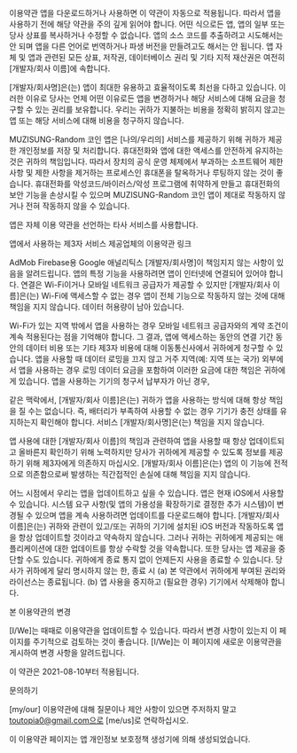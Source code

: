 이용약관
앱을 다운로드하거나 사용하면 이 약관이 자동으로 적용됩니다. 따라서 앱을 사용하기 전에 해당 약관을 주의 깊게 읽어야 합니다. 어떤 식으로든 앱, 앱의 일부 또는 당사 상표를 복사하거나 수정할 수 없습니다. 앱의 소스 코드를 추출하려고 시도해서는 안 되며 앱을 다른 언어로 번역하거나 파생 버전을 만들려고도 해서는 안 됩니다. 앱 자체 및 앱과 관련된 모든 상표, 저작권, 데이터베이스 권리 및 기타 지적 재산권은 여전히 [개발자/회사 이름]에 속합니다.

[개발자/회사명]은(는) 앱이 최대한 유용하고 효율적이도록 최선을 다하고 있습니다. 이러한 이유로 당사는 언제 어떤 이유로든 앱을 변경하거나 해당 서비스에 대해 요금을 청구할 수 있는 권리를 보유합니다. 우리는 귀하가 지불하는 비용을 정확히 밝히지 않고는 앱 또는 해당 서비스에 대해 비용을 청구하지 않습니다.

MUZISUNG-Random 코인 앱은 [나의/우리의] 서비스를 제공하기 위해 귀하가 제공한 개인정보를 저장 및 처리합니다. 휴대전화와 앱에 대한 액세스를 안전하게 유지하는 것은 귀하의 책임입니다. 따라서 장치의 공식 운영 체제에서 부과하는 소프트웨어 제한 사항 및 제한 사항을 제거하는 프로세스인 휴대폰을 탈옥하거나 루팅하지 않는 것이 좋습니다. 휴대전화를 악성코드/바이러스/악성 프로그램에 취약하게 만들고 휴대전화의 보안 기능을 손상시킬 수 있으며 MUZISUNG-Random 코인 앱이 제대로 작동하지 않거나 전혀 작동하지 않을 수 있습니다.

앱은 자체 이용 약관을 선언하는 타사 서비스를 사용합니다.

앱에서 사용하는 제3자 서비스 제공업체의 이용약관 링크

AdMob
Firebase용 Google 애널리틱스
[개발자/회사명]이 책임지지 않는 사항이 있음을 알려드립니다. 앱의 특정 기능을 사용하려면 앱이 인터넷에 연결되어 있어야 합니다. 연결은 Wi-Fi이거나 모바일 네트워크 공급자가 제공할 수 있지만 [개발자/회사 이름]은(는) Wi-Fi에 액세스할 수 없는 경우 앱이 전체 기능으로 작동하지 않는 것에 대해 책임을 지지 않습니다. 데이터 허용량이 남아 있습니다.

Wi-Fi가 있는 지역 밖에서 앱을 사용하는 경우 모바일 네트워크 공급자와의 계약 조건이 계속 적용된다는 점을 기억해야 합니다. 그 결과, 앱에 액세스하는 동안의 연결 기간 동안의 데이터 비용 또는 기타 제3자 비용에 대해 이동통신사에서 귀하에게 청구할 수 있습니다. 앱을 사용할 때 데이터 로밍을 끄지 않고 거주 지역(예: 지역 또는 국가) 외부에서 앱을 사용하는 경우 로밍 데이터 요금을 포함하여 이러한 요금에 대한 책임은 귀하에게 있습니다. 앱을 사용하는 기기의 청구서 납부자가 아닌 경우,

같은 맥락에서, [개발자/회사 이름]은(는) 귀하가 앱을 사용하는 방식에 대해 항상 책임을 질 수는 없습니다. 즉, 배터리가 부족하여 사용할 수 없는 경우 기기가 충전 상태를 유지하는지 확인해야 합니다. 서비스 [개발자/회사명]은(는) 책임을 지지 않습니다.

앱 사용에 대한 [개발자/회사 이름]의 책임과 관련하여 앱을 사용할 때 항상 업데이트되고 올바른지 확인하기 위해 노력하지만 당사가 귀하에게 제공할 수 있도록 정보를 제공하기 위해 제3자에게 의존하지 마십시오. [개발자/회사 이름]은(는) 앱의 이 기능에 전적으로 의존함으로써 발생하는 직간접적인 손실에 대해 책임을 지지 않습니다.

어느 시점에서 우리는 앱을 업데이트하고 싶을 수 있습니다. 앱은 현재 iOS에서 사용할 수 있습니다. 시스템 요구 사항(및 앱의 가용성을 확장하기로 결정한 추가 시스템)이 변경될 수 있으며 앱을 계속 사용하려면 업데이트를 다운로드해야 합니다. [개발자/회사 이름]은(는) 귀하와 관련이 있고/또는 귀하의 기기에 설치된 iOS 버전과 작동하도록 앱을 항상 업데이트할 것이라고 약속하지 않습니다. 그러나 귀하는 귀하에게 제공되는 애플리케이션에 대한 업데이트를 항상 수락할 것을 약속합니다. 또한 당사는 앱 제공을 중단할 수도 있습니다. 귀하에게 종료 통지 없이 언제든지 사용을 종료할 수 있습니다. 당사가 귀하에게 달리 명시하지 않는 한, 종료 시 (a) 본 약관에서 귀하에게 부여된 권리와 라이선스는 종료됩니다. (b) 앱 사용을 중지하고 (필요한 경우) 기기에서 삭제해야 합니다.

본 이용약관의 변경

[I/We]는 때때로 이용약관을 업데이트할 수 있습니다. 따라서 변경 사항이 있는지 이 페이지를 주기적으로 검토하는 것이 좋습니다. [I/We]는 이 페이지에 새로운 이용약관을 게시하여 변경 사항을 알려드립니다.

이 약관은 2021-08-10부터 적용됩니다.

문의하기

[my/our] 이용약관에 대해 질문이나 제안 사항이 있으면 주저하지 말고 toutopia0@gmail.com으로 [me/us]로 연락하십시오.

이 이용약관 페이지는 앱 개인정보 보호정책 생성기에 의해 생성되었습니다.
